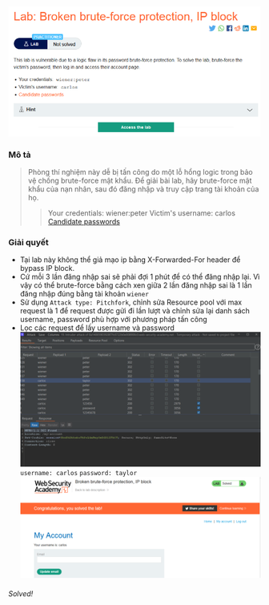 ![](img/24.png)
### Mô tả
> Phòng thí nghiệm này dễ bị tấn công do một lỗ hổng logic trong bảo vệ chống brute-force mật khẩu. Để giải bài lab, hãy brute-force mật khẩu của nạn nhân, sau đó đăng nhập và truy cập trang tài khoản của họ.
>
>>    Your credentials: wiener:peter
>    Victim's username: carlos
>    [Candidate passwords](https://portswigger.net/web-security/authentication/auth-lab-passwords)
### Giải quyết
- Tại lab này không thể giả mạo ip bằng X-Forwarded-For header để bypass IP block.
- Cứ mỗi 3 lần đăng nhập sai sẽ phải đợi 1 phút để có thể đăng nhập lại. Vì vậy có thể brute-force bằng cách xen giữa 2 lần đăng nhập sai là 1 lần đăng nhập đúng bằng tài khoản `wiener` 
- Sử dụng `Attack type: Pitchfork`, chỉnh sửa Resource pool với max request là 1 để request được gửi đi lần lượt và chỉnh sửa lại danh sách username, password phù hợp với phương pháp tấn công 
- Lọc các request để lấy username và password 
![](img/25.png)
`username: carlos`
`password: taylor`
![](img/26.png)
###### Solved!